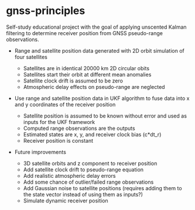 # gnss-principles
Self-study educational project with the goal of applying unscented Kalman filtering to determine receiver position from GNSS pseudo-range observations.



- Range and satellite position data generated with 2D orbit simulation of four satellites
  -  Satellites are in identical 20000 km 2D circular obits
  -  Satellites start their orbit at different mean anomalies
  -  Satellite clock drift is assumed to be zero
  -  Atmospheric delay effects on pseudo-range are neglected

- Use range and satellite position data in UKF algorithm to fuse data into x and y coordinates of the receiver position
  - Satellite position is assumed to be known without error and used as inputs for the UKF framework
  - Computed range observations are the outputs
  - Estimated states are x, y, and receiver clock bias (c*dt_r)
  - Receiver position is constant
 
- Future improvements
  - 3D satellite orbits and z component to receiver position
  - Add satellite clock drift to pseudo-range equation
  - Add realistic atmospheric delay errors
  - Add some chance of outlier/failed range observations
  - Add Gaussian noise to satellite positions (requires adding them to the state vector instead of using them as inputs?)
  - Simulate dynamic receiver position
